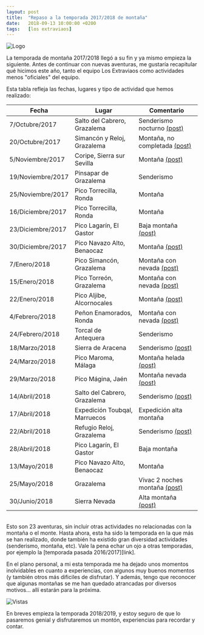 ```yaml
---
layout: post
title:  "Repaso a la temporada 2017/2018 de montaña"
date:   2018-09-13 10:00:00 +0200
tags:	[los extraviaos]
---
```


![Logo][logo]

La temporada de montaña 2017/2018 llegó a su fin y ya mismo empieza la
siguiente. Antes de continuar con nuevas aventuras, me gustaría recapitular
qué hicimos este año, tanto el equipo Los Extraviaos como actividades menos
"oficiales" del equipo.

<!--more-->

Esta tabla refleja las fechas, lugares y tipo de actividad que hemos realizado:

| Fecha			| Lugar				| Comentario				|
|-----------------------|-------------------------------|---------------------------------------|
| 7/Octubre/2017	| Salto del Cabrero, Grazalema	| Senderismo nocturno [(post)][1]	|
| 20/Octubre/2017	| Simancón y Reloj, Grazalema   | Montaña, no completada [(post)][2]	|
| 5/Noviembre/2017	| Coripe, Sierra sur Sevilla    | Montaña [(post)][3]			|
| 19/Noviembre/2017	| Pinsapar de Grazalema		| Senderismo				|
| 25/Noviembre/2017	| Pico Torrecilla, Ronda	| Montaña				|
| 16/Diciembre/2017	| Pico Torrecilla, Ronda	| Montaña				|
| 23/Diciembre/2017	| Pico Lagarín, El Gastor	| Baja montaña [(post)][4]		|
| 30/Diciembre/2017	| Pico Navazo Alto, Benaocaz	| Montaña [(post)][4]			|
| 7/Enero/2018		| Pico Simancón, Grazalema	| Montaña con nevada [(post)][5]	|
| 15/Enero/2018		| Pico Torreón, Grazalema	| Montaña con nevada [(post)][6]	|
| 22/Enero/2018		| Pico Aljibe, Alcornocales	| Montaña [(post)][7]			|
| 4/Febrero/2018	| Peñon Enamorados, Ronda	| Montaña con nevada [(post)][8]	|
| 24/Febrero/2018	| Torcal de Antequera		| Senderismo				|
| 18/Marzo/2018		| Sierra de Aracena		| Senderismo [(post)][9]		|
| 24/Marzo/2018		| Pico Maroma, Málaga		| Montaña helada [(post)][10]		|
| 29/Marzo/2018		| Pico Mágina, Jaén		| Montaña nevada [(post)][11]		|
| 14/Abril/2018		| Salto del Cabrero, Grazalema	| Senderismo [(post)][12]		|
| 17/Abril/2018		| Expedición Toubqal, Marruecos | Expedición alta montaña		|
| 22/Abril/2018		| Refugio Reloj, Grazalema	| Senderismo [(post)][13]		|
| 28/Abril/2018		| Pico Lagarín, El Gastor	| Baja montaña				|
| 13/Mayo/2018		| Pico Navazo Alto, Benaocaz	| Montaña				|
| 25/Mayo/2018		| Grazalema			| Vivac 2 noches montaña [(post)][14]	|
| 30/Junio/2018		| Sierra Nevada			| Alta montaña [(post)][15]		|

<br/>
Esto son 23 aventuras, sin incluir otras actividades no relacionadas con la
montaña o el monte. Hasta ahora, esta ha sido la temporada en la que más se han
realizado, donde también ha existido gran diversidad actividades
(senderismo, montaña, etc). Vale la pena echar un ojo a otras temporadas, por
ejemplo la [temporada pasada 2016/2017][link].

En el plano personal, a mi esta temporada me ha dejado unos momentos
inolvidables en cuanto a experiencias, con algunos muy buenos momentos (y
también otros más dificiles de disfrutar).
Y además, tengo que reconocer que algunas montañas se me han quedado
atrancadas por diversos motivos... allí estarán para la próxima.

![Vistas][img]

En breves empieza la temporada 2018/2019, y estoy seguro de que lo pasaremos
genial y disfrutaremos un montón, experiencias para recordar y contar.


[logo]:		{{site.url}}/assets/logo_extraviaos_wide.png
[link]:		{{site.url}}/2017/07/04/temporada-2017.html
[img]:		{{site.url}}/assets/20180115-03-equipo-subiendo.png
[1]:		{{site.url}}/2017/10/08/salto-cabrero-nocturno.html
[2]:		{{site.url}}/2017/10/21/intento-simancon.html
[3]:		{{site.url}}/2017/11/07/sierra-sur-sevilla-coripe.html
[4]:		{{site.url}}/2017/12/31/picos-final-year.html
[5]:		{{site.url}}/2018/01/08/primera-nevada.html
[6]:		{{site.url}}/2018/01/15/torreon-nieve.html
[7]:		{{site.url}}/2018/01/22/pico-aljibe-soleado.html
[8]:		{{site.url}}/2018/02/05/enamorados-nevada.html
[9]:		{{site.url}}/2018/03/19/escapada-aracena.html
[10]:		{{site.url}}/2018/03/26/maroma-invierno-primavera.html
[11]:		{{site.url}}/2018/04/02/magina-nieve.html
[12]:		{{site.url}}/2018/04/14/reencuentro-sensaciones.html
[13]:		{{site.url}}/2018/04/23/refugio-reloj.html
[14]:		{{site.url}}/2018/05/28/2-noches-grazalema.html
[15]:		{{site.url}}/2018/07/03/veleta-3-equipos.html

